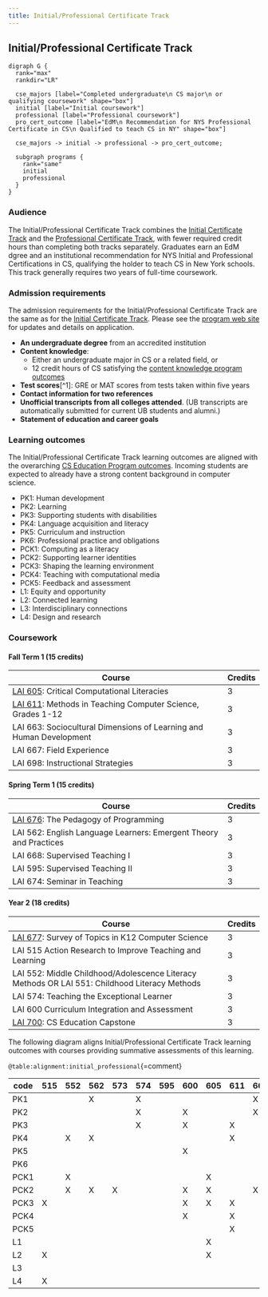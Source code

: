 ```yaml
---
title: Initial/Professional Certificate Track
---
```


## Initial/Professional Certificate Track

```{.graphviz caption="The Initial/Professional Certificate Track"}
digraph G {
  rank="max"
  rankdir="LR"

  cse_majors [label="Completed undergraduate\n CS major\n or qualifying coursework" shape="box"]
  initial [label="Initial coursework"]
  professional [label="Professional coursework"]
  pro_cert_outcome [label="EdM\n Recommendation for NYS Professional Certificate in CS\n Qualified to teach CS in NY" shape="box"]

  cse_majors -> initial -> professional -> pro_cert_outcome;

  subgraph programs {
    rank="same"
    initial
    professional
  }
}
```

### Audience

The Initial/Professional Certificate Track combines the 
[Initial Certificate Track](#initial-certificate-track) and the 
[Professional Certificate Track](#professional-certificate-track), 
with fewer required credit hours than completing both tracks separately. Graduates earn an 
EdM dgree and 
an institutional recommendation for NYS Initial and Professional Certifications 
in CS, qualifying the holder to teach CS in New York schools. This track generally requires 
two years of full-time coursework.

### Admission requirements

The admission requirements for the Initial/Professional Certificate Track are the same 
as for the [Initial Certificate Track](#initial-certificate-track). 
Please see the [program web site](#TODO) for updates and details on application. 

- **An undergraduate degree** from an accredited institution
- **Content knowledge**:
  - Either an undergraduate major in CS or a related field, or 
  - 12 credit hours of CS satisfying the [content knowledge program outcomes](#cs-content-knowledge)
- **Test scores**[^1]: GRE or MAT scores from tests taken within five years
- **Contact information for two references**
- **Unofficial transcripts from all colleges attended**. (UB transcripts are automatically submitted for current UB students and alumni.)
- **Statement of education and career goals**

### Learning outcomes

The Initial/Professional Certificate Track learning outcomes are aligned with the overarching 
[CS Education Program outcomes](#program-outcomes). Incoming students are expected to 
already have a strong content background in computer science.

 - PK1: Human development
 - PK2: Learning
 - PK3: Supporting students with disabilities
 - PK4: Language acquisition and literacy
 - PK5: Curriculum and instruction
 - PK6: Professional practice and obligations
 - PCK1: Computing as a literacy
 - PCK2: Supporting learner identities
 - PCK3: Shaping the learning environment
 - PCK4: Teaching with computational media
 - PCK5: Feedback and assessment
 - L1: Equity and opportunity
 - L2: Connected learning
 - L3: Interdisciplinary connections
 - L4: Design and research

### Coursework

#### Fall Term 1 (15 credits)

| Course                                                                 | Credits |
| ---------------------------------------------------------------------- | ------- |
| [LAI 605](#lai-605): Critical Computational Literacies                 | 3       |
| [LAI 611](#lai-611): Methods in Teaching Computer Science, Grades 1-12 | 3       |
| LAI 663: Sociocultural Dimensions of Learning and Human Development    | 3       |
| LAI 667: Field Experience                                              | 3       |
| LAI 698: Instructional Strategies                                      | 3       |

#### Spring Term 1 (15 credits)

| Course                                                                 | Credits |
| ---------------------------------------------------------------------- | ------- |
| [LAI 676](#lai-676): The Pedagogy of Programming                       | 3       |
| LAI 562: English Language Learners: Emergent Theory and Practices      | 3       |
| LAI 668: Supervised Teaching I                                         | 3       |
| LAI 595: Supervised Teaching II                                        | 3       |
| LAI 674: Seminar in Teaching                                           | 3       |

#### Year 2 (18 credits)

| Course                                                                                        | Credits |
| ----------------------------------------------------------------                              | ------- |
| [LAI 677](#lai-677): Survey of Topics in K12 Computer Science                                 | 3       |
| LAI 515 Action Research to Improve Teaching and Learning                                      | 3       |
| LAI 552: Middle Childhood/Adolescence Literacy Methods OR LAI 551: Childhood Literacy Methods | 3       |
| LAI 574: Teaching the Exceptional Learner                                                     | 3       |
| LAI 600 Curriculum Integration and Assessment                                                 | 3       |
| [LAI 700](#lai-700): CS Education Capstone                                                    | 3       |

The following diagram aligns Initial/Professional Certificate Track learning outcomes with courses 
providing summative assessments of this learning.

` @table:alignment:initial_professional `{=comment}

| code   | 515   | 552   | 562   | 573   | 574   | 595   | 600   | 605   | 611   | 663   | 667   | 668   | 674   | 676   | 677   | 698   | 700   |
|--------|-------|-------|-------|-------|-------|-------|-------|-------|-------|-------|-------|-------|-------|-------|-------|-------|-------|
| PK1    |       |       | X     |       | X     |       |       |       |       | X     |       |       |       |       |       |       |       |
| PK2    |       |       |       |       | X     |       | X     |       |       | X     |       |       |       |       |       |       |       |
| PK3    |       |       |       |       | X     |       | X     |       | X     |       |       |       |       |       |       |       |       |
| PK4    |       | X     | X     |       |       |       |       |       | X     |       |       |       |       |       |       |       |       |
| PK5    |       |       |       |       |       |       | X     |       |       |       |       |       |       |       |       | X     |       |
| PK6    |       |       |       |       |       |       |       |       |       |       |       |       |       |       |       | X     |       |
| PCK1   |       | X     |       |       |       |       |       | X     |       |       |       |       |       |       |       |       |       |
| PCK2   |       | X     | X     | X     |       |       | X     | X     |       | X     |       |       |       | X     |       |       |       |
| PCK3   | X     |       |       |       |       |       | X     | X     | X     |       |       |       |       |       |       |       |       |
| PCK4   |       |       |       |       |       |       | X     |       | X     |       |       |       |       | X     |       |       |       |
| PCK5   |       |       |       |       |       |       |       |       | X     |       |       |       |       | X     |       |       |       |
| L1     |       |       |       |       |       |       |       | X     |       |       |       |       |       |       |       |       | X     |
| L2     | X     |       |       |       |       |       |       | X     |       |       |       |       |       | X     |       |       | X     |
| L3     |       |       |       |       |       |       |       |       |       |       |       |       |       |       | X     |       | X     |
| L4     | X     |       |       |       |       |       |       |       |       |       |       |       |       |       | X     |       | X     |
